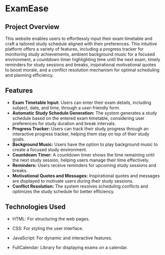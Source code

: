 # ExamEase

## Project Overview

This website enables users to effortlessly input their exam timetable and craft a tailored study schedule aligned with their preferences. This intuitive platform offers a variety of features, including a progress tracker for monitoring study achievements, ambient background music for a focused environment, a countdown timer highlighting time until the next exam, timely reminders for study sessions and breaks, inspirational motivational quotes to boost morale, and a conflict resolution mechanism for optimal scheduling and planning efficiency.

## Features
* **Exam Timetable Input:**
Users can enter their exam details, including subject, date, and time, through a user-friendly form.
* **Automatic Study Schedule Generation:**
The system generates a study schedule based on the entered exam timetable, considering user preferences for study duration and break intervals.
* **Progress Tracker:**
Users can track their study progress through an interactive progress tracker, helping them stay on top of their study goals.
* **Background Music:**
Users have the option to play background music to create a focused study environment.
* **Countdown Timer:**
A countdown timer shows the time remaining until the next study session, helping users manage their time effectively.
* **Reminders:**
Users receive reminders for upcoming study sessions and breaks.
* **Motivational Quotes and Messages:**
Inspirational quotes and messages are displayed to motivate users during their study sessions.
* **Conflict Resolution:**
The system resolves scheduling conflicts and optimizes the study schedule for better efficiency.

## Technologies Used

* HTML: For structuring the web pages.

* CSS: For styling the user interface.

* JavaScript: For dynamic and interactive features.

* FullCalendar: Library for displaying exams on a calendar.
